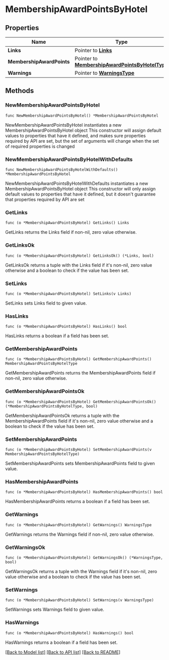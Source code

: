 # MembershipAwardPointsByHotel

## Properties

Name | Type | Description | Notes
------------ | ------------- | ------------- | -------------
**Links** | Pointer to [**Links**](Links.md) |  | [optional] 
**MembershipAwardPoints** | Pointer to [**MembershipAwardPointsByHotelType**](MembershipAwardPointsByHotelType.md) |  | [optional] 
**Warnings** | Pointer to [**WarningsType**](WarningsType.md) |  | [optional] 

## Methods

### NewMembershipAwardPointsByHotel

`func NewMembershipAwardPointsByHotel() *MembershipAwardPointsByHotel`

NewMembershipAwardPointsByHotel instantiates a new MembershipAwardPointsByHotel object
This constructor will assign default values to properties that have it defined,
and makes sure properties required by API are set, but the set of arguments
will change when the set of required properties is changed

### NewMembershipAwardPointsByHotelWithDefaults

`func NewMembershipAwardPointsByHotelWithDefaults() *MembershipAwardPointsByHotel`

NewMembershipAwardPointsByHotelWithDefaults instantiates a new MembershipAwardPointsByHotel object
This constructor will only assign default values to properties that have it defined,
but it doesn't guarantee that properties required by API are set

### GetLinks

`func (o *MembershipAwardPointsByHotel) GetLinks() Links`

GetLinks returns the Links field if non-nil, zero value otherwise.

### GetLinksOk

`func (o *MembershipAwardPointsByHotel) GetLinksOk() (*Links, bool)`

GetLinksOk returns a tuple with the Links field if it's non-nil, zero value otherwise
and a boolean to check if the value has been set.

### SetLinks

`func (o *MembershipAwardPointsByHotel) SetLinks(v Links)`

SetLinks sets Links field to given value.

### HasLinks

`func (o *MembershipAwardPointsByHotel) HasLinks() bool`

HasLinks returns a boolean if a field has been set.

### GetMembershipAwardPoints

`func (o *MembershipAwardPointsByHotel) GetMembershipAwardPoints() MembershipAwardPointsByHotelType`

GetMembershipAwardPoints returns the MembershipAwardPoints field if non-nil, zero value otherwise.

### GetMembershipAwardPointsOk

`func (o *MembershipAwardPointsByHotel) GetMembershipAwardPointsOk() (*MembershipAwardPointsByHotelType, bool)`

GetMembershipAwardPointsOk returns a tuple with the MembershipAwardPoints field if it's non-nil, zero value otherwise
and a boolean to check if the value has been set.

### SetMembershipAwardPoints

`func (o *MembershipAwardPointsByHotel) SetMembershipAwardPoints(v MembershipAwardPointsByHotelType)`

SetMembershipAwardPoints sets MembershipAwardPoints field to given value.

### HasMembershipAwardPoints

`func (o *MembershipAwardPointsByHotel) HasMembershipAwardPoints() bool`

HasMembershipAwardPoints returns a boolean if a field has been set.

### GetWarnings

`func (o *MembershipAwardPointsByHotel) GetWarnings() WarningsType`

GetWarnings returns the Warnings field if non-nil, zero value otherwise.

### GetWarningsOk

`func (o *MembershipAwardPointsByHotel) GetWarningsOk() (*WarningsType, bool)`

GetWarningsOk returns a tuple with the Warnings field if it's non-nil, zero value otherwise
and a boolean to check if the value has been set.

### SetWarnings

`func (o *MembershipAwardPointsByHotel) SetWarnings(v WarningsType)`

SetWarnings sets Warnings field to given value.

### HasWarnings

`func (o *MembershipAwardPointsByHotel) HasWarnings() bool`

HasWarnings returns a boolean if a field has been set.


[[Back to Model list]](../README.md#documentation-for-models) [[Back to API list]](../README.md#documentation-for-api-endpoints) [[Back to README]](../README.md)


